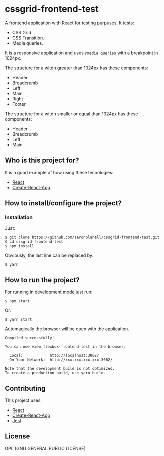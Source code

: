 # cssgrid-frontend-test
A frontend application with React for testing purpuses. It tests:
* CSS Grid.
* CSS Transition.
* Media queries.

It is a responsive application and uses `@media queries` with a breakpoint in 1024px.

The structure for a witdh greater than 1024px has these components:
* Header
* Breadcrumb
* Left
* Main
* Right
* Footer

The structure for a witdh smaller or equal than 1024px has these components:
* Header
* Breadcrumb
* Left
* Main


## Who is this project for?
It is a good example of how using these tecnologies:
* [React](https://facebook.github.io/react/)
* [Create-React-App](https://github.com/facebookincubator/create-react-app)


## How to install/configure the project?

### Installation
Just:
```
$ git clone https://github.com/aaronplanell/cssgrid-frontend-test.git
$ cd cssgrid-frontend-test
$ npm install
```

Obviously, the last line can be replaced by:
```
$ yarn
```

## How to run the project?
For running in development mode just run:
```
$ npm start
```
Or:
```
$ yarn start
```

Automagically the browser will be open with the application.

```
Compiled successfully!

You can now view flexbox-frontend-test in the browser.

  Local:            http://localhost:3002/
  On Your Network:  http://xxx.xxx.xxx.xxx:3002/

Note that the development build is not optimized.
To create a production build, use yarn build.
```

## Contributing
This project uses.
- [React](https://facebook.github.io/react/)
- [Create-React-App](https://github.com/facebookincubator/create-react-app)
- [Jest](https://facebook.github.io/jest/)

## License

GPL (GNU GENERAL PUBLIC LICENSE)
